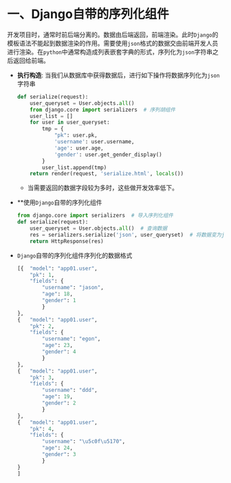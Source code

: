 # 一、Django自带的序列化组件
开发项目时，通常时前后端分离的。数据由后端返回，前端渲染。此时`Django`的模板语法不能起到数据渲染的作用。需要使用`json`格式的数据交由前端开发人员进行渲染。在`python`中通常构造成列表嵌套字典的形式，序列化为`json`字符串之后返回给前端。

* **执行构造**: 当我们从数据库中获得数据后，进行如下操作将数据序列化为`json`字符串
    ```python
    def serialize(request):
        user_queryset = User.objects.all()
        from django.core import serializers  # 序列胡组件
        user_list = []
        for user in user_queryset:
            tmp = {
                "pk": user.pk,
                'username': user.username,
                'age': user.age,
                'gender': user.get_gender_display()
            }
            user_list.append(tmp)
        return render(request, 'serialize.html', locals())
    ```
    * 当需要返回的数据字段较为多时，这些做开发效率低下。

* **使用`Django`自带的序列化组件
    ```python
    from django.core import serializers  # 导入序列化组件
    def serialize(request):
        user_queryset = User.objects.all()  # 查询数据
        res = serializers.serialize('json', user_queryset)  # 将数据变为json格式的字符串
        return HttpResponse(res)
    ```
* `Django`自带的序列化组件序列化的数据格式
    ```python
    [{  "model": "app01.user", 
        "pk": 1, 
        "fields": {
            "username": "jason", 
            "age": 18, 
            "gender": 1
            }
    }, 
    {   "model": "app01.user", 
        "pk": 2, 
        "fields": {
            "username": "egon", 
            "age": 23, 
            "gender": 4
            }
    }, 
    {   "model": "app01.user", 
        "pk": 3, 
        "fields": {
            "username": "ddd", 
            "age": 19, 
            "gender": 2
            }
    }, 
    {   "model": "app01.user", 
        "pk": 4, 
        "fields": {
            "username": "\u5c0f\u5170", 
            "age": 24, 
            "gender": 3
            }
    }
    ]
    ```


